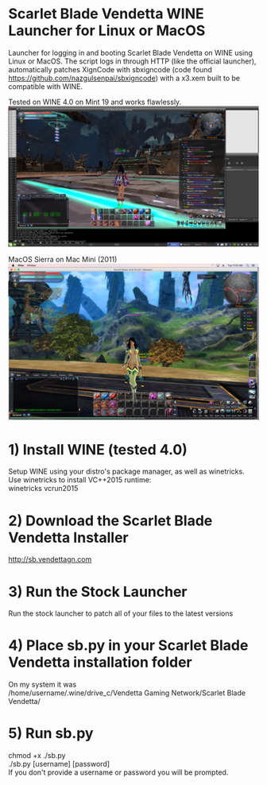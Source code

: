 # Scarlet Blade Vendetta WINE Launcher for Linux or MacOS
Launcher for logging in and booting Scarlet Blade Vendetta on WINE using Linux or MacOS. The script logs in through HTTP (like the official launcher), automatically patches XignCode with sbxigncode (code found https://github.com/nazgulsenpai/sbxigncode) with a x3.xem built to be compatible with WINE.

Tested on WINE 4.0 on Mint 19 and works flawlessly.  
![Screenshot](https://github.com/nazgulsenpai/sblinuxlauncher/raw/master/sbv_on_mint.png)

MacOS Sierra on Mac Mini (2011)
![Screenshot](https://github.com/nazgulsenpai/sblinuxlauncher/raw/master/sbv_on_macos_sierra.png)

# 1) Install WINE (tested 4.0)
Setup WINE using your distro's package manager, as well as winetricks. Use winetricks to install VC++2015 runtime:  
winetricks vcrun2015

# 2) Download the Scarlet Blade Vendetta Installer
http://sb.vendettagn.com

# 3) Run the Stock Launcher
Run the stock launcher to patch all of your files to the latest versions

# 4) Place sb.py in your Scarlet Blade Vendetta installation folder
On my system it was  
/home/username/.wine/drive_c/Vendetta Gaming Network/Scarlet Blade Vendetta/

# 5) Run sb.py
chmod +x ./sb.py  
./sb.py [username] [password]  
If you don't provide a username or password you will be prompted.


